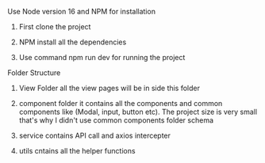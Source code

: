 Use Node version 16 and NPM for installation

1. First clone the project 

2. NPM install all the dependencies

3. Use command npm run dev for running the project

Folder Structure

1. View Folder all the view pages will be in side this folder

2. component folder it contains all the components and common components like (Modal, input, button etc). The project size is very small that's why I didn't use common components folder schema

3. service contains API call and axios intercepter

4. utils cntains all the helper functions



